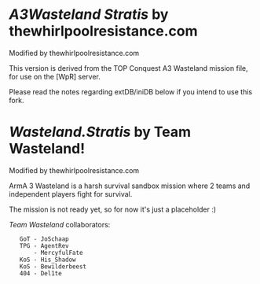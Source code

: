 *A3Wasteland Stratis* by thewhirlpoolresistance.com
===================
Modified by thewhirlpoolresistance.com

This version is derived from the TOP Conquest A3 Wasteland mission file, for use on the [WpR] server.

Please read the notes regarding extDB/iniDB below if you intend to use this fork.


*Wasteland.Stratis* by Team Wasteland!
===================
Modified by thewhirlpoolresistance.com

ArmA 3 Wasteland is a harsh survival sandbox mission where 2 teams and independent players fight for survival.

The mission is not ready yet, so for now it's just a placeholder :)

*Team Wasteland* collaborators:

       GoT - JoSchaap
       TPG - AgentRev
           - MercyfulFate
       KoS - His_Shadow
       KoS - Bewilderbeest
       404 - Del1te
